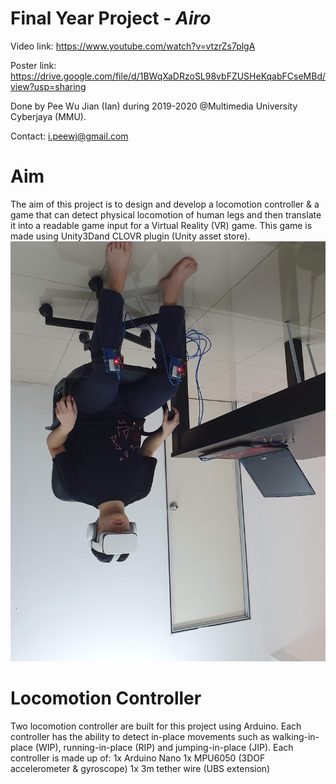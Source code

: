 # Final Year Project - ***Airo***
Video link: https://www.youtube.com/watch?v=vtzrZs7plgA

Poster link: https://drive.google.com/file/d/1BWqXaDRzoSL98vbFZUSHeKqabFCseMBd/view?usp=sharing

Done by Pee Wu Jian (Ian) during 2019-2020 @Multimedia University Cyberjaya (MMU).

Contact: i.peewj@gmail.com

# Aim
The aim of this project is to design and develop a locomotion controller & a game that can detect physical locomotion of human legs and then
translate it into a readable game input for a Virtual Reality (VR) game. This game is made using Unity3Dand CLOVR plugin (Unity asset store).
<img src = /Images/Locomotion/mmexport1581137557408.jpg style="transform:rotate(180deg)" >

# Locomotion Controller
Two locomotion controller are built for this project using Arduino. Each controller has the ability to detect in-place movements such as
walking-in-place (WIP), running-in-place (RIP) and jumping-in-place (JIP). Each controller is made up of:
1x Arduino Nano
1x MPU6050 (3DOF accelerometer & gyroscope)
1x 3m tether wire (UBS extension)


